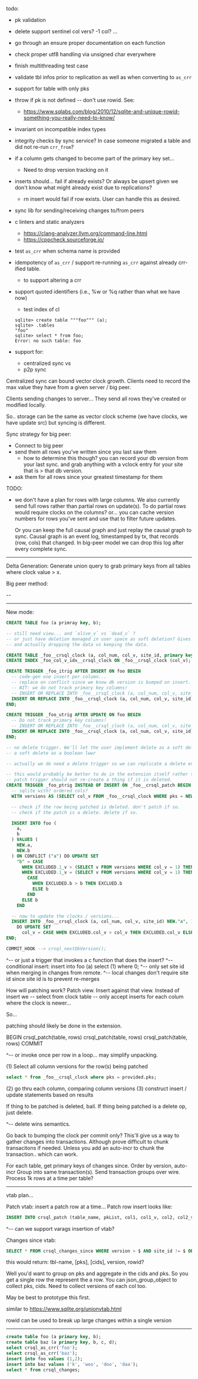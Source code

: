 todo:

- pk validation
- delete support
  sentinel col vers?
  -1 col?
  ...
- go through an ensure proper documentation on each function
- check proper utf8 handling via unsigned char everywhere
- finish multithreading test case
- validate tbl infos prior to replication as well as when converting to `as_crr`
- support for table with only pks
- throw if pk is not defined -- don't use rowid. See:
  - https://www.sqlabs.com/blog/2010/12/sqlite-and-unique-rowid-something-you-really-need-to-know/
- invariant on incompatible index types
- integrity checks by sync service? In case someone migrated a table and did not re-run `crr_from`?
- if a column gets changed to become part of the primary key set...
  - Need to drop version tracking on it
- inserts should... fail if already exists? Or always be upsert given we don't know what might already exist due to replications?
  - rn insert would fail if row exists. User can handle this as desired.
- sync lib for sending/receiving changes to/from peers
- c linters and static analyzers
  - https://clang-analyzer.llvm.org/command-line.html
  - https://cppcheck.sourceforge.io/
- test `as_crr` when schema name is provided
- idempotency of `as_crr` / support re-running `as_crr` against already crr-ified table.
  - to support altering a crr
- support quoted identifiers (i.e., %w or %q rather than what we have now)

  - test index of cl

  ```
  sqlite> create table """foo""" (a);
  sqlite> .tables
  "foo"
  sqlite> select * from foo;
  Error: no such table: foo
  ```

- support for:
  - centralized sync
    vs
  - p2p sync

Centralized sync can bound vector clock growth. Clients need to record the max value they have
from a given server / big peer.

Clients sending changes to server... They send all rows they've created or modified locally.

So.. storage can be the same as vector clock scheme (we have clocks, we have update src)
but syncing is different.

Sync strategy for big peer:

- Connect to big peer
- send them all rows you've written since you last saw them
  - how to determine this though? you can record your db version from your last sync.
    and grab anything with a vclock entry for your site that is > that db version.
- ask them for all rows since your greatest timestamp for them

TODO:

- we don't have a plan for rows with large columns. We also currently send full rows rather than partial rows on update(s).
  To do partial rows would require clocks on the columns? or... you can cache version numbers for rows you've sent
  and use that to filter future updates.

  Or you can keep the full causal graph and just replay the causal graph to sync.
  Causal graph is an event log, timestamped by tx, that records (row, cols) that changed.
  In big-peer model we can drop this log after every complete sync.

---

Delta Generation:
Generate union query to grab primary keys from all tables where clock value > x.

Big peer method:

--

---

New mode:

```sql
CREATE TABLE foo (a primray key, b);

-- still need view... and `alive_v` vs `dead_v` ?
-- or just have deletion managed in user space as soft deletion? Gives user control over delete wins
-- and actually dropping the data vs keeping the data.

CREATE TABLE _foo__crsql_clock (a, col_num, col_v, site_id, primary key (a, col_num)); -- <-- will this have a auto-incr hidden rowid? hopefully. to be used for chunking sync operations.
CREATE INDEX _foo_col_v_idx__crsql_clock ON _foo__crsql_clock (col_v);

CREATE TRIGGER _foo_itrig AFTER INSERT ON foo BEGIN
  -- code-gen one insert per column...
  -- replace on conflict since we know db version is bumped on insert.
  -- NIT: we do not track primary key columns!
  -- INSERT OR REPLACE INTO _foo__crsql_clock (a, col_num, col_v, site_id) VALUES (NEW."a", 0, crsql_dbversion(), 0);
  INSERT OR REPLACE INTO _foo__crsql_clock (a, col_num, col_v, site_id) VALUES (NEW."a", 1, crsql_dbversion(), 0);
END;

CREATE TRIGGER _foo_utrig AFTER UPDATE ON foo BEGIN
  -- Do not track primary key columns!
  -- INSERT OR REPLACE INTO _foo__crsql_clock (a, col_num, col_v, site_id) SELECT (NEW."a", 0, crsql_dbversion(), 0) WHERE NEW."a" != OLD."a";
  INSERT OR REPLACE INTO _foo__crsql_clock (a, col_num, col_v, site_id) SELECT (NEW."a", 1, crsql_dbversion(), 0) WHERE NEW."b" != OLD."b";
END;

-- no delete trigger. We'll let the user implement delete as a soft delete if so desired.
-- a soft delete as a boolean lwwr

-- actually we do need a delete trigger so we can replicate a delete event.

-- this would probably be better to do in the extension itself rather than a trigger
-- patch trigger should not re-create a thing if it is deleted.
CREATE TRIGGER _foo_ptrig INSTEAD OF INSERT ON _foo__crsql_patch BEGIN
  -- sqlite with? ordered cols?
  WITH versions AS (SELECT col_v FROM _foo__crsql_clock WHERE pks = NEW.pks ORDER BY col_num ASC);

  -- check if the row being patched is deleted. don't patch if so.
  -- check if the patch is a delete. delete if so.

  INSERT INTO foo (
    a,
    b
  ) VALUES (
    NEW.a,
    NEW.b
  ) ON CONFLICT ("a") DO UPDATE SET
    "b" = CASE
      WHEN EXCLUDED.1_v > (SELECT v FROM versions WHERE col_v = 1) THEN EXCLUDED.b
      WHEN EXCLUDED.1_v = (SELECT v FROM versions WHERE col_v = 1) THEN
        CASE
          WHEN EXCLUDED.b > b THEN EXCLUED.b
          ELSE b
        END
      ELSE b
    END

  -- now to update the clocks / versions...
  INSERT INTO _foo__crsql_clock (a, col_num, col_v, site_id) NEW."a", 1, crsql_dbversion(), NEW.site_id ON CONFLICT ("a", col_num)
    DO UPDATE SET
      col_v = CASE WHEN EXCLUDED.col_v > col_v THEN EXCLUDED.col_v ELSE col_v END;
END;

COMMIT_HOOK --> crsql_nextDbVersion();
```

^-- or just a trigger that invokes a c function that does the insert?
^-- conditional insert: insert into foo (a) select (1) where 0;
^-- only set site id when merging in changes from remote.
^-- local changes don't require site id since site id is to prevent re-merges

How will patching work?
Patch view. Insert against that view.
Instead of insert we
-- select from clock table
-- only accept inserts for each colum where the clock is newer...

So...

patching should likely be done in the extension.

BEGIN
crsql_patch(table, rows)
crsql_patch(table, rows)
crsql_patch(table, rows)
COMMIT

^-- or invoke once per row in a loop... may simplify unpacking.

(1) Select all column versions for the row(s) being patched

```sql
select * from _foo__crsql_clock where pks = provided.pks;
```

(2) go thru each column, comparing column versions
(3) construct insert / update statements based on results

If thing to be patched is deleted, bail.
If thing being patched is a delete op, just delete.

^-- delete wins semantics.

Go back to bumping the clock per commit only?
This'll give us a way to gather changes into transactions.
Although prove difficult to chunk transacitons if needed.
Unless you add an auto-incr to chunk the transaction.. which can work.

For each table, get primary keys of changes since. Order by version, auto-incr
Group into same transaction(s).
Send transaction groups over wire.
Process 1k rows at a time per table?

---

vtab plan...

Patch vtab:
insert a patch row at a time...
Patch row insert looks like:

```sql
INSERT INTO crsql_patch (table_name, pkList, col1, col1_v, col2, col2_v, ...) VALUES (...);
```

^-- can we support varags insertion of vtab?

Changes since vtab:

```sql
SELECT * FROM crsql_changes_since WHERE version > $ AND site_id != $ ORDER BY version, rowid ASC;
```

this would return:
tbl-name, [pks], [cids], version, rowid?

Well you'd want to group on pks and aggregate in the cids and pks.
So you get a single row the represent the a row.
You can json_group_object to collect pks, cids.
Need to collect versions of each col too.

May be best to prototype this first.

similar to https://www.sqlite.org/unionvtab.html

rowid can be used to break up large changes within a single version

---

```sql
create table foo (a primary key, b);
create table baz (a primary key, b, c, d);
select crsql_as_crr('foo');
select crsql_as_crr('baz');
insert into foo values (1,2);
insert into baz values ('k', 'woo', 'doo', 'daa');
select * from crsql_changes;
```
